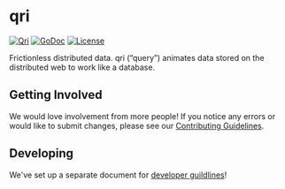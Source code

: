 # qri

[![Qri](https://img.shields.io/badge/made%20by-qri-magenta.svg?style=flat-square)](https://qri.io)
[![GoDoc](https://godoc.org/github.com/qri-io/qri?status.svg)](http://godoc.org/github.com/qri-io/qri)
[![License](https://img.shields.io/github/license/qri-io/qri.svg?style=flat-square)](./LICENSE)
<!-- [![Codecov](https://img.shields.io/codecov/c/github/qri-io/qri.svg?style=flat-square)](https://codecov.io/gh/qri-io/qri)
[![CI](https://img.shields.io/circleci/project/github/qri-io/qri.svg?style=flat-square)](https://circleci.com/gh/qri-io/qri) -->

Frictionless distributed data.
qri (“query”) animates data stored on the distributed web to work like a database.

## Getting Involved

We would love involvement from more people! If you notice any errors or would
like to submit changes, please see our
[Contributing Guidelines](./.github/CONTRIBUTING.md).

## Developing

We've set up a separate document for [developer guildlines](https://github.com/qri-io/qri/DEVELOPERS.md)!
